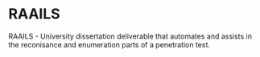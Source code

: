 # RAAILS
RAAILS - University dissertation deliverable that automates and assists in the reconisance and enumeration parts of a penetration test.

